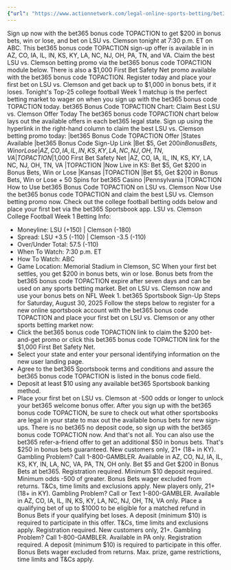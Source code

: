 ```yaml
---
{"url": "https://www.actionnetwork.com/legal-online-sports-betting/bet365-bonus-code-topaction-claim-200-with-best-lsu-vs-clemson-betting-promo-now", "title": "bet365 Bonus Code TOPACTION: $200 For LSU vs. Clemson Now", "published": "2025-08-30T21:35:50.000Z", "source": "actionnetwork.com", "ingested": "2025-09-27"}
---
```


Sign up now with the bet365 bonus code TOPACTION to get $200 in bonus bets, win or lose, and bet on LSU vs. Clemson tonight at 7:30 p.m. ET on ABC. This bet365 bonus code TOPACTION sign-up offer is available in in AZ, CO, IA, IL, IN, KS, KY, LA, NC, NJ, OH, PA, TN, and VA.
Claim the best LSU vs. Clemson betting promo via the bet365 bonus code TOPACTION module below.
There is also a $1,000 First Bet Safety Net promo available with the bet365 bonus code TOPACTION. Register today and place your first bet on LSU vs. Clemson and get back up to $1,000 in bonus bets, if it loses.
Tonight's Top-25 college football Week 1 matchup is the perfect betting market to wager on when you sign up with the bet365 bonus code TOPACTION today.
bet365 Bonus Code TOPACTION Chart: Claim Best LSU vs. Clemson Offer Today
The bet365 bonus code TOPACTION chart below lays out the available offers in each bet365 legal state. Sign up using the hyperlink in the right-hand column to claim the best LSU vs. Clemson betting promo today:
|bet365 Bonus Code TOPACTION Offer
|States Available
|bet365 Bonus Code Sign-Up Link
|Bet $5, Get $200 in Bonus Bets, Win or Lose
|AZ, CO, IA, IL, IN, KS, KY, LA, NC, NJ, OH, TN, VA
|TOPACTION
|$1,000 First Bet Safety Net
|AZ, CO, IA, IL, IN, KS, KY, LA, NC, NJ, OH, TN, VA
|TOPACTION
|Now Live in KS: Bet $5, Get $200 in Bonus Bets, Win or Lose
|Kansas
|TOPACTION
|Bet $5, Get $200 in Bonus Bets, Win or Lose + 50 Spins for bet365 Casino
|Pennsylvania
|TOPACTION
How to Use bet365 Bonus Code TOPACTION on LSU vs. Clemson Now
Use the bet365 bonus code TOPACTION and claim the best LSU vs. Clemson betting promo now. Check out the college football betting odds below and place your first bet via the bet365 Sportsbook app.
LSU vs. Clemson College Football Week 1 Betting Info:
- Moneyline: LSU (+150) | Clemson (-180)
- Spread: LSU +3.5 (-110) | Clemson -3.5 (-110)
- Over/Under Total: 57.5 (-110)
- When To Watch: 7:30 p.m. ET
- How To Watch: ABC
- Game Location: Memorial Stadium in Clemson, SC
When your first bet settles, you get $200 in bonus bets, win or lose. Bonus bets from the bet365 bonus code TOPACTION expire after seven days and can be used on any sports betting market. Bet on LSU vs. Clemson now and use your bonus bets on NFL Week 1.
bet365 Sportsbook Sign-Up Steps for Saturday, August 30, 2025
Follow the steps below to register for a new online sportsbook account with the bet365 bonus code TOPACTION and place your first bet on LSU vs. Clemson or any other sports betting market now:
- Click the bet365 bonus code TOPACTION link to claim the $200 bet-and-get promo or click this bet365 bonus code TOPACTION link for the $1,000 First Bet Safety Net.
- Select your state and enter your personal identifying information on the new user landing page.
- Agree to the bet365 Sportsbook terms and conditions and assure the bet365 bonus code TOPACTION is listed in the bonus code field.
- Deposit at least $10 using any available bet365 Sportsbook banking method.
- Place your first bet on LSU vs. Clemson at -500 odds or longer to unlock your bet365 welcome bonus offer.
After you sign up with the bet365 bonus code TOPACTION, be sure to check out what other sportsbooks are legal in your state to max out the available bonus bets for new sign-ups. There is no bet365 no deposit code, so sign up with the bet365 bonus code TOPACTION now.
And that's not all. You can also use the bet365 refer-a-friend offer to get an additional $50 in bonus bets. That's $250 in bonus bets guaranteed.
New customers only, 21+ (18+ in KY). Gambling Problem? Call 1-800-GAMBLER. Available in AZ, CO, NJ, IA, IL, KS, KY, IN, LA, NC, VA, PA, TN, OH only. Bet $5 and Get $200 in Bonus Bets at bet365. Registration required. Minimum $10 deposit required. Minimum odds -500 of greater. Bonus Bets wager excluded from returns. T&Cs, time limits and exclusions apply.
New players only, 21+ (18+ in KY). Gambling Problem? Call or Text 1-800-GAMBLER. Available in AZ, CO, IA, IL, IN, KS, KY, LA, NC, NJ, OH, TN, VA only. Place a qualifying bet of up to $1000 to be eligible for a matched refund in Bonus Bets if your qualifying bet loses. A deposit (minimum $10) is required to participate in this offer. T&Cs, time limits and exclusions apply. Registration required.
New customers only, 21+. Gambling Problem? Call 1-800-GAMBLER. Available in PA only. Registration required. A deposit (minimum $10) is required to participate in this offer. Bonus Bets wager excluded from returns. Max. prize, game restrictions, time limits and T&Cs apply.